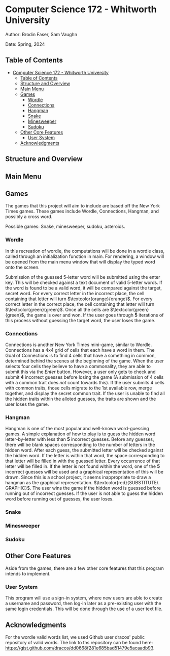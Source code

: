 # Computer Science 172 - Whitworth University
Author: Brodin Faser, Sam Vaughn

Date: Spring, 2024 
<!-- April - May, 2024 -->

## Table of Contents

- [Computer Science 172 - Whitworth University](#computer-science-172---whitworth-university)
  - [Table of Contents](#table-of-contents)
  - [Structure and Overview](#structure-and-overview)
  - [Main Menu](#main-menu)
  - [Games](#games)
    - [Wordle](#wordle)
    - [Connections](#connections)
    - [Hangman](#hangman)
    - [Snake](#snake)
    - [Minesweeper](#minesweeper)
    - [Sudoku](#sudoku)
  - [Other Core Features](#other-core-features)
    - [User System](#user-system)
  - [Acknowledgments](#acknowledgments)

## Structure and Overview

<!-- 
C++ project with underlying SDL2 Framework. 
Emphasis on object oriented programming and code readability. 

-->

## Main Menu

## Games
The games that this project will aim to include are based off the New York Times games. 
These games include Wordle, Connections, Hangman, and possibly a cross word.

Possible games: Snake, minesweeper, sudoku, asteroids.

### Wordle
In this recreation of wordle, the computations will be done in a wordle class, called through an initialization function in main. 
For rendering, a window will be opened from the main menu window that will display the typed word onto the screen. 

Submission of the guessed 5-letter word will be submitted using the enter key.
This will be checked against a text document of valid 5-letter words. If the word is found to be a valid word, it will be compared against the target, secret word.
For every correct letter in the incorrect place, the cell containing that letter will turn $\textcolor{orange}{orange}$.
For every correct letter in the correct place, the cell containing that letter will turn $\textcolor{green}{green}$. 
Once all the cells are $\textcolor{green}{green}$, the game is over and won. 
If the user goes through **5** iterations of this process without guessing the target word, the user loses the game.

### Connections
Connections is another New York Times mini-game, similar to Wordle.
Connections has a 4x4 grid of cells that each have a word in them.
The Goal of Connections is to find 4 cells that have a something in common, determined behind the scenes at the beginning of the game. 
When the user selects four cells they believe to have a commonality, they are able to submit this via the *Enter* button.
However, a user only gets to check and submit **4** incorrect guesses before losing the game
(A submission of 4 cells with a common trait does *not* count towards this).
If the user submits 4 cells with common traits, those cells migrate to the 1st available row, merge together, and display the secret common trait.
If the user is unable to find all the hidden traits within the alloted guesses, the traits are shown and the user loses the game.

### Hangman
Hangman is one of the most popular and well-known word-guessing games.
A simple explanation of how to play is to guess the hidden word letter-by-letter with less than **5** incorrect guesses.
Before any guesses, there will be blank spaces corresponding to the number of letters in the hidden word.
After each guess, the submitted letter will be checked against the hidden word.
If the letter is within that word, the space corresponding to that letter will be filled in with the guessed letter. 
Every occurrence of that letter will be filled in.
If the letter is not found within the word, one of the **5** incorrect guesses will be used and a graphical representation of this will be drawn. 
Since this is a school project, it seems inappropriate to draw a hangman as the graphical representation.
$\textcolor{red}{SUBSTITUTE\ GRAPHIC}$.
The user wins the game if the hidden word is guessed before running out of incorrect guesses. 
If the user is not able to guess the hidden word before running out of guesses, the user loses.

<!-- ### Crossword -->
  
### Snake 

### Minesweeper

### Sudoku 

## Other Core Features

Aside from the games, there are a few other core features that this program intends to implement. 

### User System

This program will use a sign-in system, where new users are able to create a username and password, then log-in later as a pre-existing user with the same login credentials.
This will be done through the use of a user text file. 

## Acknowledgments

For the wordle valid words list, we used Github user dracos' public repository of valid words. The link to ths repository can be found here: https://gist.github.com/dracos/dd0668f281e685bad51479e5acaadb93.
